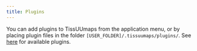 ```yaml
---
title: Plugins
---
```


You can add plugins to TissUUmaps from the application menu, or by placing plugin files in the folder `[USER_FOLDER]/.tissuumaps/plugins/`. See [here](https://tissuumaps.github.io/TissUUmaps/plugins/) for available plugins. 

